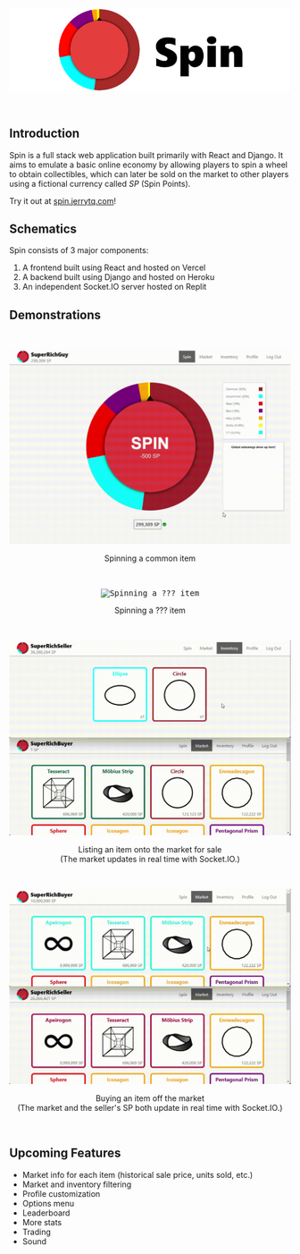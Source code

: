 &nbsp;
<p align="center">
  <a href="https://spin.jerrytq.com">
    <picture>
      <source media="(prefers-color-scheme: dark)" srcset="docs/images/logo-darkmode.png">
      <img alt="Logo" src="docs/images/logo-lightmode.png">
    </picture>
  </a>
</p>
&nbsp;

## Introduction
Spin is a full stack web application built primarily with React and Django. It aims to emulate a basic online economy by allowing players to spin a wheel to obtain collectibles, which can later be sold on the market to other players using a fictional currency called *SP* (Spin Points).

Try it out at [spin.jerrytq.com](https://spin.jerrytq.com)!

## Schematics
Spin consists of 3 major components: 
1. A frontend built using React and hosted on Vercel
2. A backend built using Django and hosted on Heroku
3. An independent Socket.IO server hosted on Replit

## Demonstrations
&nbsp;
<p align="center">
  <kbd>
    <img alt="Spinning a common item" src="docs/gifs/spinning-common.gif" width="700"/>
  </kbd>
</p>
<p align="center">
  Spinning a common item
</p>
&nbsp;
<p align="center">
  <kbd>
    <img alt="Spinning a ??? item" src="docs/gifs/spinning-tq.gif" width="700"/>
  </kbd>
</p>
<p align="center">
  Spinning a ??? item
</p>
&nbsp;
<p align="center">
  <kbd>
    <img alt="Spinning a ??? item" src="docs/gifs/listing-item.gif" width="700"/>
  </kbd>
</p>
<p align="center">
  Listing an item onto the market for sale<br/>
  (The market updates in real time with Socket.IO.)
</p>
&nbsp;
<p align="center">
  <kbd>
    <img alt="Spinning a ??? item" src="docs/gifs/buying-item.gif" width="700"/>
  </kbd>
</p>
<p align="center">
  Buying an item off the market<br/>
  (The market and the seller's SP both update in real time with Socket.IO.)
</p>
&nbsp;

## Upcoming Features
- Market info for each item (historical sale price, units sold, etc.)
- Market and inventory filtering 
- Profile customization 
- Options menu
- Leaderboard 
- More stats
- Trading
- Sound
